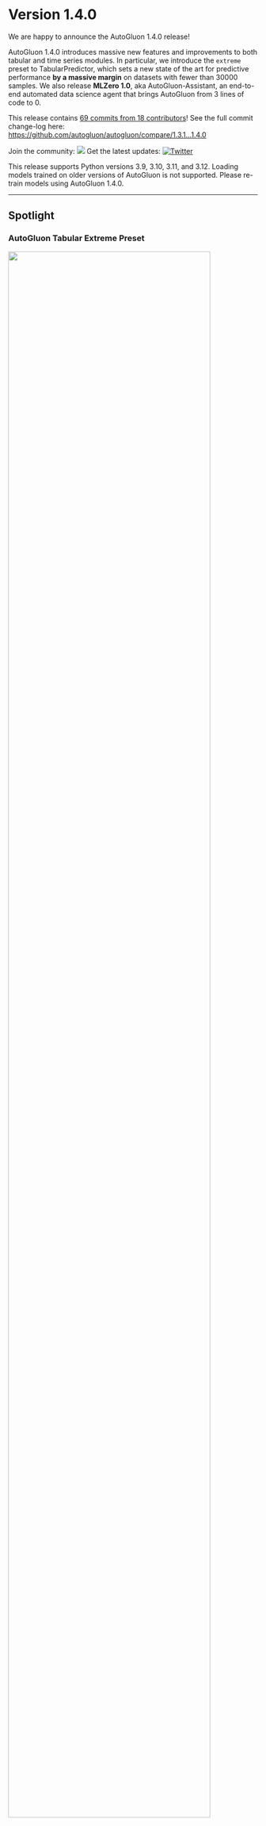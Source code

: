 # Version 1.4.0

We are happy to announce the AutoGluon 1.4.0 release!

AutoGluon 1.4.0 introduces massive new features and improvements to both tabular and time series modules. In particular, we introduce the `extreme` preset to TabularPredictor, which sets a new state of the art for predictive performance **by a massive margin** on datasets with fewer than 30000 samples. We also release **MLZero 1.0**, aka AutoGluon-Assistant, an end-to-end automated data science agent that brings AutoGluon from 3 lines of code to 0.

This release contains [69 commits from 18 contributors](https://github.com/autogluon/autogluon/graphs/contributors?from=5%2F21%2F2025&to=7%2F26%2F2025&type=c)! See the full commit change-log here: https://github.com/autogluon/autogluon/compare/1.3.1...1.4.0

Join the community: [![](https://img.shields.io/discord/1043248669505368144?logo=discord&style=flat)](https://discord.gg/wjUmjqAc2N)
Get the latest updates: [![Twitter](https://img.shields.io/twitter/follow/autogluon?style=social)](https://twitter.com/autogluon)

This release supports Python versions 3.9, 3.10, 3.11, and 3.12. Loading models trained on older versions of AutoGluon is not supported. Please re-train models using AutoGluon 1.4.0.

--------

## Spotlight

### AutoGluon Tabular Extreme Preset

<img src="https://raw.githubusercontent.com/Innixma/autogluon-doc-utils/refs/heads/main/docs/whats_new/v1.4.0/AG14_TabArena.png" width="90%"/>

AutoGluon 1.4.0 introduces a new tabular preset, `extreme_quality` aka `extreme`.
AutoGluon's [extreme preset](https://auto.gluon.ai/stable/tutorials/tabular/tabular-essentials.html#presets) is **the largest singular improvement to AutoGluon's predictive performance in the history of the package**, even larger than the improvement seen in AutoGluon 1.0 compared to 0.8.
This preset achieves an **88% win-rate** vs Autogluon 1.3 `best_quality` for datasets with fewer than 10000 samples, and a 290 Elo improvement overall on [TabArena](https://tabarena.ai) (shown in the figure above).

Try it out in 3 lines of code:

```python
from autogluon.tabular import TabularPredictor
predictor = TabularPredictor(label="class").fit("train.csv", presets="extreme")
predictions = predictor.predict("test.csv")
```

The `extreme` preset leverages a [new model portfolio](https://github.com/autogluon/autogluon/blob/master/tabular/src/autogluon/tabular/configs/zeroshot/zeroshot_portfolio_2025.py), which is an improved version of the `TabArena ensemble` shown in Figure 6a of the [TabArena paper](https://arxiv.org/abs/2506.16791).
It consists of many new model families added in this release: TabPFNv2, TabICL, Mitra, TabM, as well as tree methods: CatBoost, LightGBM, XGBoost.
This preset is not only more accurate, it also requires much less training time. AutoGluon's `extreme` preset in 5 minutes is able to outperform `best` ran for 4 hours.

In order to get the most out of the `extreme` preset, a CUDA compatible GPU is required, ideally with 32+ GB vRAM.
Note that inference time can be longer than `best`, but with a GPU it is very reasonable.
The `extreme` portfolio is only leveraged for datasets with at most 30000 samples. For larger datasets, we continue to use the `best_quality` portfolio.
The preset requires downloading foundation model weights for TabPFNv2, TabICL, and Mitra during fit. If you don't have an internet connection,
ensure that you pre-download the weights of the models to be able to use them during fit.
This preset is considered experimental for this release, and may change without warning in a future release.

### TabArena and new models: TabPFNv2, TabICL, TabM, RealMLP

🚨What is SOTA on tabular data, really? We are excited to introduce [TabArena](https://tabarena.ai), a living benchmark for machine learning on IID tabular data with:

📊 an online leaderboard accepting submissions  
📑 carefully curated datasets (real, predictive, tabular, IID, permissive license)  
📈 strong tree-based, deep learning, and foundation models  
⚙️ best practices for evaluation (inner CV, outer CV, early stopping)  

ℹ️ 𝐎𝐯𝐞𝐫𝐯𝐢𝐞𝐰  
Leaderboard: https://tabarena.ai  
Paper: https://arxiv.org/abs/2506.16791  
Code: https://tabarena.ai/code  

💡 𝐌𝐚𝐢𝐧 𝐢𝐧𝐬𝐢𝐠𝐡𝐭𝐬:  
➡️ Recent deep learning models, RealMLP and TabM, have marginally overtaken boosted trees with weighted ensembling, although they have slower train+inference times. With defaults or regular tuning, CatBoost takes the #1 spot.  
➡️ Foundation models TabPFNv2 and TabICL are only applicable to a subset of datasets, but perform very strongly on these. They have a large inference time and still need tuning/ensembling to get the top spot (for TabPFNv2).  
➡️ The winner does NOT take it all. By using a weighted ensemble of different model types from TabArena, we can significantly outperform the current state of the art on tabular data, AutoGluon 1.3.  
➡️ These insights have been directly incorporated into the AutoGluon 1.4 release with the [extreme preset](https://auto.gluon.ai/stable/tutorials/tabular/tabular-essentials.html#presets), dramatically advancing the state of the art!  
➡️ The models TabPFNv2, TabICL, TabM, and RealMLP have been added to AutoGluon! To use them, run `pip install autogluon[tabarena]` and use the `extreme` preset.

🎯TabArena is a living benchmark. With the community, we will continually update it! 

TabArena Authors: [Nick Erickson](https://github.com/Innixma), [Lennart Purucker](https://github.com/LennartPurucker), [Andrej Tschalzev](https://github.com/atschalz), [David Holzmüller](https://github.com/dholzmueller), [Prateek Mutalik Desai](https://github.com/prateekdesai04), [David Salinas](https://github.com/geoalgo), [Frank Hutter](https://github.com/frank-hutter)


### AutoGluon Assistant (MLZero)
> *Multi-Agent System Powered by LLMs for End-to-end Multimodal ML Automation*

We are excited to present the [AutoGluon Assistant](https://github.com/autogluon/autogluon-assistant) 1.0 release. Level up from v0.1: v1.0 expands beyond tabular data to robustly support any and many modalities, including **image, text, tabular, audio and mixed-data pipelines**. This aligns precisely with the MLZero vision of comprehensive, modality-agnostic ML automation.

AutoGluon Assistant v1.0 is now synonymous with **"MLZero: A Multi-Agent System for End-to-end Machine Learning Automation"** ([arXiv:2505.13941](https://arxiv.org/abs/2505.13941)), the end-to-end, zero-human-intervention AutoML agent framework for multimodal data. Built on a novel **multi-agent architecture** using LLMs, MLZero handles perception, memory (semantic & episodic), code generation, execution, and iterative debugging — seamlessly transforming raw multimodal inputs into high-quality ML/DL pipelines.

- **No-code**: Users define tasks purely through natural language ("classify images of cats vs dogs with custom labels"), and MLZero delivers complete solutions with zero manual configuration or technical expertise required.
- **Built on proven foundations**: MLZero generates code using established, high-performance ML libraries rather than reinventing the wheel, ensuring robust solutions while maintaining the flexibility to easily integrate new libraries as they emerge.
- **Research-grade performance**: MLZero is extensively validated across 25 challenging tasks spanning diverse data modalities, MLZero outperforms the competing methods by a large margin with a success rate of 0.92 (+263.6\%) and an average rank of 2.42. 
  
<div style="margin-left: auto;
            margin-right: auto;
            width: 30%">

| Dataset     | Ours | Codex CLI | Codex CLI (+reasoning) | AIDE | DS-Agent | AK |
|-------------|--------------------------|---------------|---------------|----------|--------------|--------|
| **Avg. Rank ↓** | **2.42** | 8.04 | 5.76 | 6.16 | 8.26 | 8.28 | 
| **Rel. Time ↓** | 1.0  | 0.15 | 0.23 | 2.83 | N/A  | 4.82 | 
| **Success ↑**   | **92.0%** | 14.7% | 69.3% | 25.3% | 13.3% | 14.7% | 
</div>

- **Modular and extensible architecture**: We separate the design and implementation of each agent and prompts for different purposes, with a centralized manager coordinating them. This makes adding or editing agents, prompts, and workflows straightforward and intuitive for future development.

We’re also excited to introduce the newly redesigned **WebUI** in v1.0, now with a streamlined chatbot-style interface that makes interacting with MLZero intuitive and engaging. Furthermore, we’re also bringing **MCP (Model Control Protocol)** integration to MLZero, enabling seamless remote orchestration of AutoML pipelines through a standardized protocol。

AutoGluon Assistant is supported on Python 3.8 - 3.11 and is available on Linux.

Installation:
```bash
pip install uv
uv pip install autogluon.assistant>=1.0
```

To use CLI:
```bash
mlzero -i <input_data_dir>
```

To use webUI:
```bash
mlzero-backend   # command to start backend
mlzero-frontend  # command to start frontend on 8509 (default)
```

To use MCP:
```bash
# server
mlzero-backend # command to start backend
bash ./src/autogluon/mcp/server/start_services.sh # This will start the service—run it in a new terminal.
# client
python ./src/autogluon/mcp/client/server.py
```

MLZero Authors: [Haoyang Fang](https://github.com/FANGAreNotGnu), [Boran Han](https://github.com/boranhan), [Steven Shen](https://github.com/HuawenShen), [Nick Erickson](https://github.com/Innixma), [Xiyuan Zhang](https://xiyuanzh.github.io/), [Su Zhou](https://github.com/suzhoum), [Anirudh Dagar](https://github.com/AnirudhDagar), [Jiani Zhang](https://jennyzhang0215.github.io/), [Ali Caner Turkmen](https://github.com/canerturkmen), [Cuixiong Hu](https://github.com/tonyhoo), [Huzefa Rangwala](https://cs.gmu.edu/~hrangwal/), [Ying Nian Wu](https://scholar.google.com/citations?user=7k_1QFIAAAAJ&hl=en), [Bernie Wang](https://www.mit.edu/~ywang02/), [George Karypis](https://karypis.github.io/)

### Mitra

🚀 [Mitra](https://huggingface.co/autogluon/mitra-classifier) is a new state-of-the-art tabular foundation model developed by the AutoGluon team, natively supported in AutoGluon with just **three lines of code** via `predictor.fit(train_data, hyperparameters={"MITRA": {}})`. Built on the in-context learning paradigm and **pretrained exclusively on synthetic data**, Mitra introduces a principled pretraining approach by carefully selecting and mixing diverse synthetic priors to promote robust generalization across a wide range of real-world tabular datasets. Mitra is incorporated into the new `extreme` preset. 

📊 Mitra achieves **state of the art performance** on major benchmarks including TabRepo, TabZilla, AMLB, and TabArena, especially excelling on small tabular datasets with fewer than 5,000 samples and 100 features, for both **classification** and **regression** tasks.

🧠 Mitra supports both **zero-shot** and **fine-tuning** modes and runs seamlessly on both **GPU** and **CPU**. Its weights are fully open-sourced under the Apache-2.0 license, making it a privacy-conscious and production-ready solution for enterprises concerned about data sharing and hosting.

🔗 Learn more by reading the [Mitra release blog post](https://www.amazon.science/blog/mitra-mixed-synthetic-priors-for-enhancing-tabular-foundation-models) and on HuggingFace:

* Classification model: [autogluon/mitra-classifier](https://huggingface.co/autogluon/mitra-classifier)
* Regression model: [autogluon/mitra-regressor](https://huggingface.co/autogluon/mitra-regressor)

We welcome community feedback for future iterations. Give us a like on HuggingFace if you want to see more cutting-edge foundation models for structured data!

Mitra Authors: [Xiyuan Zhang](https://xiyuanzh.github.io/), [Danielle Robinson](https://dcmaddix.github.io/), [Junming Yin](https://github.com/junmingy), [Nick Erickson](https://github.com/Innixma), [Abdul Fatir Ansari](https://github.com/abdulfatir), [Boran Han](https://github.com/boranhan), [Shuai Zhang](https://github.com/cheungdaven), [Leman Akoglu](https://scholar.google.com/citations?user=4ITkr_kAAAAJ&hl=en), [Christos Faloutsos](https://www.cs.cmu.edu/~christos/), [Michael W. Mahoney](https://www.stat.berkeley.edu/~mmahoney/), [Cuixiong Hu](https://github.com/tonyhoo), [Huzefa Rangwala](https://cs.gmu.edu/~hrangwal/), [George Karypis](https://karypis.github.io/), [Bernie Wang](https://www.mit.edu/~ywang02/)

--------

## General
- Add CPU utility functions for better CPU detection in restrained env such as docker and slurm cluster. @tonyhoo (#5197)
- Use joblib instead of loky for cpu detection. @shchur (#5215)
- Support Apple Silicon and log it in the system info. @tonyhoo (#5141)
- Add load pickle from url support, fix save_str if root path. @Innixma (#5142)
- Use pyarrow by default, remove fastparquet. @Innixma (#5150)
- Resolve AttributeError in LinearModel when using RAPIDS cuML models. @tonyhoo (#5157)
- add kwargs option to upload_file. @Innixma (#5161)
- prioritize the CUDA libraries from PyTorch wheel instead of the system/DLC. @FireballDWF (#5163)
- update numpy cap, thus 2.3.0 is allowed. @FireballDWF (#5170)
- Replace pkg_resources.parse_version with packaging.version.parse. @shchur (#5182)
- Update pandas, scikit-learn, and scipy version caps in setup utils. @tonyhoo (#5194)
- Enhance spunge_augment and munge_augment functions for model distillation. @tonyhoo (#5208)
- Spunge Augmentation Speed-Up. @mwhol (#5217)
- Increase pytorch cap to 2.8 to enable 2.7. @FireballDWF (#5089)
- Resolve datetime deprecation warnings. @emmanuel-ferdman (#5069)


--------

## Tabular

### New Presets

- Add [extreme preset](https://auto.gluon.ai/stable/tutorials/tabular/tabular-essentials.html#presets) with meta-learned [TabArena](https://tabarena.ai) portfolio. @Innixma (#5211)
- The `extreme` preset is **the largest singular improvement to AutoGluon's predictive performance in the history of the package**, even larger than the improvement seen in AutoGluon 1.0 compared to 0.8.
- For more information, refer to the highlights section above.

### New Models

#### Mitra

- Add [Mitra](https://auto.gluon.ai/stable/api/autogluon.tabular.models.html#autogluon.tabular.models.MitraModel) Model (key: `"MITRA"`). @xiyuanzh, @dcmaddix, @junmingy, @Innixma, @tonyhoo (#5195, #5218, #5232, #5221)
- Install via `pip install autogluon.tabular[all,mitra]` (and natively in `pip install autogluon`)
- Blog Post: [Mitra: Mixed synthetic priors for enhancing tabular foundation models](https://www.amazon.science/blog/mitra-mixed-synthetic-priors-for-enhancing-tabular-foundation-models)
- [Usage Tutorial](https://auto.gluon.ai/dev/tutorials/tabular/tabular-foundational-models.html)

#### TabPFNv2

- Add [TabPFNv2](https://auto.gluon.ai/stable/api/autogluon.tabular.models.html#autogluon.tabular.models.TabPFNV2Model) Model (key: `"TABPFNV2"`). @LennartPurucker, @Innixma (#5191)
- Install via `pip install autogluon.tabular[all,tabpfn]` (or `pip install autogluon[tabarena]`)
- Paper: [Accurate predictions on small data with a tabular foundation model](https://www.nature.com/articles/s41586-024-08328-6)
- [Usage Tutorial](https://auto.gluon.ai/dev/tutorials/tabular/tabular-foundational-models.html)

#### TabICL

- Add [TabICL](https://auto.gluon.ai/stable/api/autogluon.tabular.models.html#autogluon.tabular.models.TabICLModel) Model (key: `"TABICL"`). @LennartPurucker, @Innixma (#5193)
- Install via `pip install autogluon.tabular[all,tabicl]` (or `pip install autogluon[tabarena]`)
- Paper: [TabICL: A Tabular Foundation Model for In-Context Learning on Large Data](https://arxiv.org/abs/2502.05564)
- [Usage Tutorial](https://auto.gluon.ai/dev/tutorials/tabular/tabular-foundational-models.html)

#### RealMLP

- Add [RealMLP](https://auto.gluon.ai/stable/api/autogluon.tabular.models.html#autogluon.tabular.models.RealMLPModel) Model (key: `"REALMLP"`). @dholzmueller, @Innixma, @LennartPurucker (#5190)- 
- Install via `pip install autogluon.tabular[all,realmlp]` (or `pip install autogluon[tabarena]`)
- Paper: [Better by Default: Strong Pre-Tuned MLPs and Boosted Trees on Tabular Data](https://arxiv.org/abs/2407.04491)

#### TabM

- Add [TabM](https://auto.gluon.ai/stable/api/autogluon.tabular.models.html#autogluon.tabular.models.TabMModel) Model (key: `"TABM"`). @LennartPurucker, @dholzmueller, @Innixma (#5196)
- Install via `pip install autogluon.tabular[all,tabm]` (and natively in `pip install autogluon`)
- Paper: [TabM: Advancing Tabular Deep Learning with Parameter-Efficient Ensembling](https://arxiv.org/abs/2410.24210)

#### Removals

- Removed TabPFNv1 model, as it is incompatible with TabPFNv2. @Innixma (#5191)
- Removed KNN model from `best_quality` and `high_quality` preset portfolios, as it did not generally improve results. @Innixma (#5211)

### Fixes and Improvements

- Respect num_cpus/num_gpus in sequential_local fit. @Innixma (#5203)
- Switch to loky for get_cpu_count in all places. @Innixma (#5204)
- Add support for max_rows, max_features, max_classes, problem_types. @Innixma (#5181)
- Add ag.ens. shortcut for ag_args_ensemble. @Innixma (#5143)
- Fix CatBoost crashing for problem_type="quantile" if len(quantile_levels) == 1. @shchur (#5201)
- Add tabular foundational model cache from s3 to benchmark to avoid rate limit issue from HF. @tonyhoo (#5214)
- Fix default loss_function for CatBoostModel with problem_type='regression'. @shchur (#5216)
- Remove fobj in Softclass. @rsj123 (#5219)
- Minor enhancements and fixes. @adibiasio, @Innixma (#5158)
--------

## TimeSeries

### Highlights

- Major [efficiency improvements](https://github.com/autogluon/autogluon/pull/5159) to the core `TimeSeriesDataFrame` methods, resulting in up to 7x lower end-to-end `predictor.fit()` and `predict()` time when working with large datasets (>10M rows).

- New tabular forecasting model [`PerStepTabular`](https://auto.gluon.ai/stable/tutorials/timeseries/forecasting-model-zoo.html#autogluon.timeseries.models.PerStepTabularModel) that fits a separate tabular regression model for each time step in the forecast horizon. Both fitting and inference for the model are parallelized across cores, resulting in one of the most efficient and accurate implementations of this model among open-source Python packages.


### API Changes and Deprecations
- `DirectTabular` and `RecursiveTabular` models: hyperparameters `tabular_hyperparameters` and `tabular_fit_kwargs` are now deprecated in favor of `model_name` and `model_hyperparameters`.

    These models now fit a single regression model from `autogluon.tabular` under the hood instead of creating an entire `TabularPredictor`. This results in lower disk usage and API better aligned with the rest of the `timeseries` module.

    <details>
    <summary>Details and example usage</summary>

    ```python
    # New API: >= v1.4.0
    predictor.fit(
        ...,
        hyperparameters={
            "RecursiveTabular": {"model_name": "CAT", "model_hyperparameters": {"iterations": 100}}
        }
    )
    # Old API: <= v1.3.1
    predictor.fit(
        ...,
        hyperparameters={
            "RecursiveTabular": {"tabular_hyperparameters": {"CAT": {"iterations": 100}}}
        }
    )
    ```

    If you provide `tabular_hyperparameters` with a single model in v1.4.0, a warning will be logged and the parameter will be automatically converted to match the new API.

    If you provide `tabular_hyperparameters` with >=2 models in v1.4.0, an error will be raised since it cannot automatically be converted to the new API.

    </details>

- `Chronos` model: Hyperparameter `optimization_strategy` (deprecated in v1.3.0) has been removed in v1.4.0.

### New Features
- Add `PerStepTabular` model that fits a separate tabular regression model for each step in the forecast horizon. @shchur (#5189, #5213)
- Improve heuristic for long-term forecast unrolling (`prediction_length > 64`) for Chronos-Bolt. @abdulfatir (#5177)
- `RecursiveTabular` model now supports the `lag_transforms` hyperparameter. @shchur (#5184)

### Fixes and Improvements
- Improve the runtime of various `TimeSeriesDataFrame` operations by replacing `groupby` with efficient alternatives based on `indptr`. @shchur (#5159)
- Refactor `DirectTabular` and `RecursiveTabular` models to use a single tabular model under the hood instead of a `TabularPredictor`. (#5212)
- Reorganize `autogluon.timeseries.models.gluonts` namespace. @canerturkmen (#5104)
- Log the full stack trace in case of individual model failures during training. @shchur (#5178)
- Deprecate the `optimization_strategy` hyperparameter for the Chronos (classic) model. @shchur (#5202)
- Fix incompatibility with python 3.9. @prateekdesai04 (#5220)
- Refactor the implementation of `RecursiveTabular` and `DirectTabular` models. @shchur (#5184, #5206)
- Fix typos and layout issues in the documentation. @shchur (#5225)
- Fix refit_full failing during ensemble prediction if quantile_levels=[]. @shchur (#5242)
--------

## Multimodal

- Change multilingual preset to use FP32 to avoid DeBERTa BFloat16. @tonyhoo (#5139)
- Update NLTK dependency constraint to <3.10 to address CVE-2024-39705. @tonyhoo (#5147)

--------

## Documentation and CI
- Fix Python syntax in CUDA library path detection. @tonyhoo (#5166)
- Upgrade image to use torch 2.7.1. @tonyhoo (#5168)
- Show tabular model aliases in the documentation. @shchur (#5183)
- Fix lint check. @prateekdesai04 (#5192)
- Add time limit conversion to seconds in benchmark config script. @tonyhoo (#5224)

--------

## Special Thanks

- [Lennart Purucker](https://github.com/LennartPurucker) and [David Holzmüller](https://github.com/dholzmueller) for helping to implement TabPFNv2, TabICL, RealMLP and TabM, along with providing improved memory estimate logic for the models.
- [Steven Shen](https://github.com/HuawenShen) for implementing the front-end web UI and MCP backend for MLZero.
- [Atharva Rajan Kale](https://github.com/Atharva-Rajan-Kale) for helping to automate and streamline our DLC release process.

## Contributors

Full Contributor List (ordered by # of commits):

@shchur @Innixma @tonyhoo @prateekdesai04 @FireballDWF @canerturkmen @abdulfatir @rsj123 @xiyuanzh @mwhol @daradib @emmanuel-ferdman @adibiasio @LennartPurucker @dholzmueller


### New Contributors
- @mwhol made their first contribution in #5217
- @daradib made their first contribution in #5231
- @emmanuel-ferdman made their first contribution in #5069
